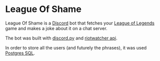 # **League Of Shame**

League Of Shame is a [Discord](https://discord.com/) bot that fetches your [League of Legends](https://euw.leagueoflegends.com/en-us/) game and makes a joke about it on a chat server.

The bot was built with [discord.py](https://discordpy.readthedocs.io/en/stable/#) and [riotwatcher api](https://riot-watcher.readthedocs.io/en/latest/).

In order to store all the users (and futurely the phrases), it was used [Postgres SQL](https://www.postgresql.org/).
